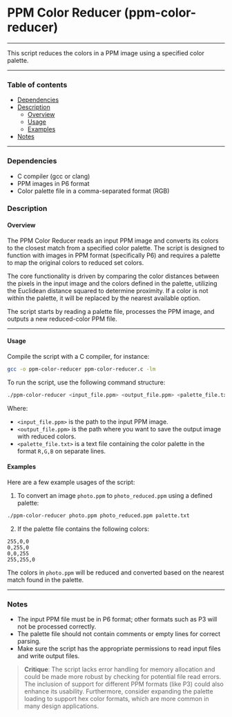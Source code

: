 # PPM Color Reducer (ppm-color-reducer)

---

This script reduces the colors in a PPM image using a specified color palette.

---

### Table of contents

- [Dependencies](#dependencies)
- [Description](#description)
    - [Overview](#overview)
    - [Usage](#usage)
    - [Examples](#examples)
- [Notes](#notes)

---

<a name="dependencies" />

### Dependencies

- C compiler (gcc or clang)
- PPM images in P6 format
- Color palette file in a comma-separated format (RGB)

<a name="description" />

### Description

<a name="overview" />

#### Overview

The PPM Color Reducer reads an input PPM image and converts its colors to the closest match from a specified color palette. The script is designed to function with images in PPM format (specifically P6) and requires a palette to map the original colors to reduced set colors.

The core functionality is driven by comparing the color distances between the pixels in the input image and the colors defined in the palette, utilizing the Euclidean distance squared to determine proximity. If a color is not within the palette, it will be replaced by the nearest available option. 

The script starts by reading a palette file, processes the PPM image, and outputs a new reduced-color PPM file.

---

<a name="usage" />

#### Usage

Compile the script with a C compiler, for instance:

```bash
gcc -o ppm-color-reducer ppm-color-reducer.c -lm
```

To run the script, use the following command structure:

```bash
./ppm-color-reducer <input_file.ppm> <output_file.ppm> <palette_file.txt>
```

Where:
- `<input_file.ppm>` is the path to the input PPM image.
- `<output_file.ppm>` is the path where you want to save the output image with reduced colors.
- `<palette_file.txt>` is a text file containing the color palette in the format `R,G,B` on separate lines.

<a name="examples" />

#### Examples

Here are a few example usages of the script:

1. To convert an image `photo.ppm` to `photo_reduced.ppm` using a defined palette:

```bash
./ppm-color-reducer photo.ppm photo_reduced.ppm palette.txt
```

2. If the palette file contains the following colors:

```
255,0,0
0,255,0
0,0,255
255,255,0
```

The colors in `photo.ppm` will be reduced and converted based on the nearest match found in the palette.

---

<a name="notes" />

### Notes

- The input PPM file must be in P6 format; other formats such as P3 will not be processed correctly.
- The palette file should not contain comments or empty lines for correct parsing.
- Make sure the script has the appropriate permissions to read input files and write output files.

> **Critique**: The script lacks error handling for memory allocation and could be made more robust by checking for potential file read errors. The inclusion of support for different PPM formats (like P3) could also enhance its usability. Furthermore, consider expanding the palette loading to support hex color formats, which are more common in many design applications.